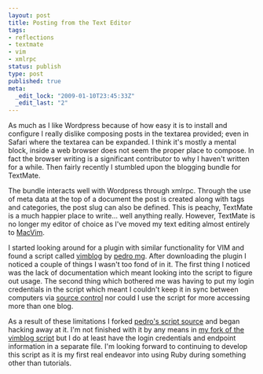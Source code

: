 ```yaml
---
layout: post
title: Posting from the Text Editor
tags:
- reflections
- textmate
- vim
- xmlrpc
status: publish
type: post
published: true
meta:
  _edit_lock: "2009-01-10T23:45:33Z"
  _edit_last: "2"
---
```

As much as I like Wordpress because of how easy it is to install and configure I really dislike composing posts in the textarea provided; even in Safari where the textarea can be expanded. I think it's mostly a mental block, inside a web browser does not seem the proper place to compose. In fact the browser writing is a significant contributor to why I haven't written for a while. Then fairly recently I stumbled upon the blogging bundle for TextMate.

The bundle interacts well with Wordpress through xmlrpc. Through the use of meta data at the top of a document the post is created along with tags and categories, the post slug can also be defined. This is peachy, TextMate is a much happier place to write... well anything really. However, TextMate is no longer my editor of choice as I've moved my text editing almost entirely to [MacVim][1].

[1]: http://code.google.com/p/macvim/

I started looking around for a plugin with similar functionality for VIM and found a script called [vimblog][2] by [pedro mg][3]. After downloading the plugin I noticed a couple of things I wasn't too fond of in it. The first thing I noticed was the lack of documentation which meant looking into the script to figure out usage. The second thing which bothered me was having to put my login credentials in the script which meant I couldn't keep it in sync between computers via [source control][4] nor could I use the script for more accessing more than one blog.

[2]: http://www.vim.org/scripts/script.php?script_id=2030
[3]: http://blog.tquadrado.com
[4]: http://github.com/bryanjswift/dotconfig

As a result of these limitations I forked [pedro's script source][5] and began hacking away at it. I'm not finished with it by any means in [my fork of the vimblog script][6] but I do at least have the login credentials and endpoint information in a separate file. I'm looking forward to continuing to develop this script as it is my first real endeavor into using Ruby during something other than tutorials.

[5]: http://github.com/pedromg/vimblog.vim
[6]: http://github.com/bryanjswift/vimblog
